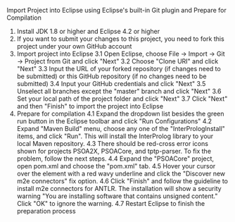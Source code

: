 Import Project into Eclipse using Eclipse's built-in Git plugin and Prepare for Compilation
1. Install JDK 1.8 or higher and Eclipse 4.2 or higher
2. If you want to submit your changes to this project, you need to fork this project under your own GitHub account
3. Import project into Eclipse
3.1 Open Eclipse, choose File -> Import -> Git -> Project from Git and click "Next"
3.2 Choose "Clone URI" and click "Next"
3.3 Input the URL of your forked repository (if changes need to be submitted) or this GitHub repository (if no changes need to be submitted)
3.4 Input your GitHub credentials and click "Next"
3.5 Unselect all branches except the "master" branch and click "Next"
3.6 Set your local path of the project folder and click "Next"
3.7 Click "Next" and then "Finish" to import the project into Eclipse
4. Prepare for compilation
4.1 Expand the dropdown list besides the green run button in the Eclipse toolbar and click "Run Configurations"
4.2 Expand "Maven Build" menu, choose any one of the "InterPrologInstall" items, and click "Run". This will install the InterProlog library to your local Maven repository.
4.3 There should be red-cross error icons shown for projects PSOA2X, PSOACore, and tptp-parser. To fix the problem, follow the next steps. 4.4 Expand the "PSOACore" project, open pom.xml and choose the "pom.xml" tab.
4.5 Hover your cursor over the <execution> element with a red wavy underline and click the "Discover new m2e connectors" fix option.
4.6 Click "Finish" and follow the guideline to install m2e connectors for ANTLR. The installation will show a security warning "You are installing software that contains unsigned content." Click "OK" to ignore the warning.
4.7 Restart Eclipse to finish the preparation process
